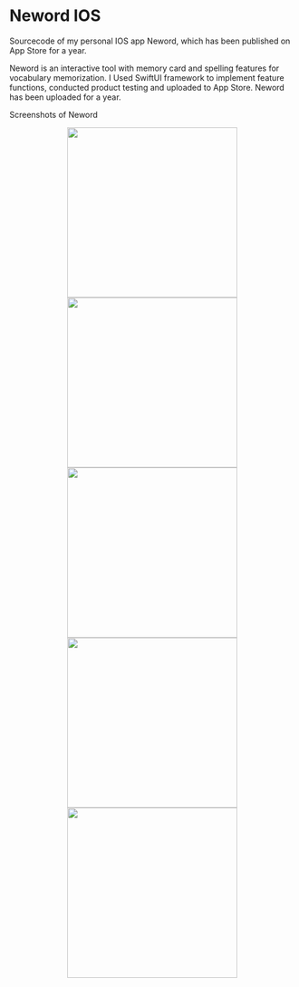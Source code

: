 # Neword IOS

Sourcecode of my personal IOS app Neword, which has been published on App Store for a year.

Neword is an interactive tool with memory card and spelling features for vocabulary memorization.
I Used SwiftUI framework to implement feature functions, conducted product testing and uploaded to App Store. Neword has been uploaded for a year. 

Screenshots of Neword
<p align="center">
  <img src="https://github.com/yuxizheng/Neword-IOS/assets/30211625/631cb254-47fc-4b61-beac-1b9e9fdce07e" height="300">
  <img src="https://github.com/yuxizheng/Neword-IOS/assets/30211625/f62d8909-7cd4-4081-833c-f2e2d1535b3e" height="300">
  <img src="https://github.com/yuxizheng/Neword-IOS/assets/30211625/9454bdc0-2487-4c17-9d1c-5560070c22c0" height="300">
  <img src="https://github.com/yuxizheng/Neword-IOS/assets/30211625/41a0fa3c-ad95-49a0-8572-d03af4d463aa" height="300">
  <img src="https://github.com/yuxizheng/Neword-IOS/assets/30211625/128b3202-686e-4d2b-9fbe-b88b1943a3ab" height="300">
</p>


